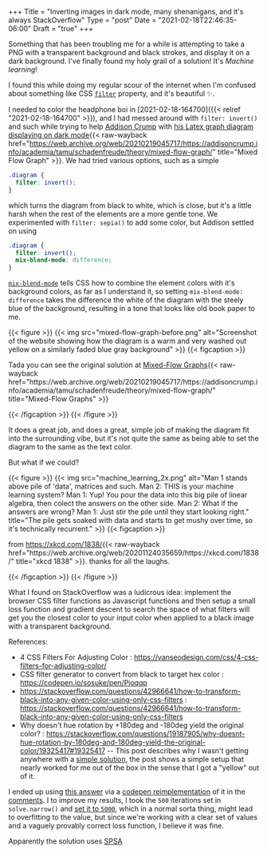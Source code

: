 +++
Title = "Inverting images in dark mode, many shenanigans, and it's always StackOverflow"
Type = "post"
Date = "2021-02-18T22:46:35-06:00"
Draft = "true"
+++

Something that has been troubling me for a while is attempting to take a PNG with a transparent background and black strokes, and display it on a dark background. I've finally found my holy grail of a solution! It's _Machine learning_!

I found this while doing my regular scour of the internet when I'm confused about something like CSS [`filter`](https://css-tricks.com/almanac/properties/f/filter/) property, and it's beautiful ✨.

I needed to color the headphone boi in [2021-02-18-164700]({{< relref "2021-02-18-164700" >}}), and I had messed around with `filter: invert()` and such while trying to help [Addison Crump](https://addisoncrump.info) with [his Latex graph diagram displaying on dark mode](https://addisoncrump.info/academia/tamu/schadenfreude/theory/mixed-flow-graph/){{< raw-wayback href="https://web.archive.org/web/20210219045717/https://addisoncrump.info/academia/tamu/schadenfreude/theory/mixed-flow-graph/" title="Mixed Flow Graph" >}}. We had tried various options, such as a simple

```css
.diagram {
  filter: invert();
}
```

which turns the diagram from black to white, which is close, but it's a little harsh when the rest of the elements are a more gentle tone. We experimented with `filter: sepia()` to add some color, but Addison settled on using

```css
.diagram {
  filter: invert();
  mix-blend-mode: difference;
}
```

[`mix-blend-mode`](https://css-tricks.com/almanac/properties/m/mix-blend-mode/) tells CSS how to combine the element colors with it's background colors, as far as I understand it, so setting `mix-blend-mode: difference` takes the difference the white of the diagram with the steely blue of the background, resulting in a tone that looks like old book paper to me.

{{< figure >}}
{{< img src="mixed-flow-graph-before.png" alt="Screenshot of the website showing how the diagram is a warm and very washed out yellow on a similarly faded blue gray background" >}}
{{< figcaption >}}

<p>Tada you can see the original solution at <a href="https://addisoncrump.info/academia/tamu/schadenfreude/theory/mixed-flow-graph/">Mixed-Flow Graphs</a>{{< raw-wayback href="https://web.archive.org/web/20210219045717/https://addisoncrump.info/academia/tamu/schadenfreude/theory/mixed-flow-graph/" title="Mixed-Flow Graphs" >}}</p>
{{< /figcaption >}}
{{< /figure >}}

It does a great job, and does a great, simple job of making the diagram fit into the surrounding vibe, but it's not quite the same as being able to set the diagram to the same as the text color.

But what if we could?

{{< figure >}}
{{< img src="machine_learning_2x.png" alt="Man 1 stands above pile of 'data', matrices and such. Man 2: THIS is your machine learning system? Man 1: Yup! You pour the data into this big pile of linear algebra, then colect the answers on the other side. Man 2: What if the answers are wrong? Man 1: Just stir the pile until they start looking right." title="The pile gets soaked with data and starts to get mushy over time, so it's technically recurrent." >}}
{{< figcaption >}}

<p>from <a href="https://xkcd.com/1838/">https://xkcd.com/1838/</a>{{< raw-wayback href="https://web.archive.org/web/20201124035659/https://xkcd.com/1838/" title="xkcd 1838" >}}. thanks for all the laughs.</p>
{{< /figcaption >}}
{{< /figure >}}

What I found on StackOverflow was a ludicrous idea: implement the browser CSS filter functions as Javascript functions and then setup a small loss function and gradient descent to search the space of what filters will get you the closest color to your input color when applied to a black image with a transparent background.

References:

- 4 CSS Filters For Adjusting Color : <https://vanseodesign.com/css/4-css-filters-for-adjusting-color/>
- CSS filter generator to convert from black to target hex color : <https://codepen.io/sosuke/pen/Pjoqqp>
- https://stackoverflow.com/questions/42966641/how-to-transform-black-into-any-given-color-using-only-css-filters : <https://stackoverflow.com/questions/42966641/how-to-transform-black-into-any-given-color-using-only-css-filters>
- Why doesn't hue rotation by +180deg and -180deg yield the original color? : <https://stackoverflow.com/questions/19187905/why-doesnt-hue-rotation-by-180deg-and-180deg-yield-the-original-color/19325417#19325417> -- This post describes why I wasn't getting anywhere with a [simple solution](https://stackoverflow.com/q/42966641/7644640), the post shows a simple setup that nearly worked for me out of the box in the sense that I got a "yellow" out of it.

I ended up using [this answer](https://stackoverflow.com/a/43960991/7644640) via a [codepen reimplementation](https://codepen.io/sosuke/pen/Pjoqqp) of it in the [comments](https://stackoverflow.com/questions/42966641/how-to-transform-black-into-any-given-color-using-only-css-filters#comment94067212_43960991). I to improve my results, I took the `500` iterations set in `solve.narrow()` and [set it to `5000`](https://codepen.io/jasikpark/pen/XWNgoEr), which in a normal sorta thing, might lead to overfitting to the value, but since we're working with a clear set of values and a vaguely provably correct loss function, I believe it was fine.

Apparently the solution uses [SPSA](https://en.wikipedia.org/wiki/Simultaneous_perturbation_stochastic_approximation)
